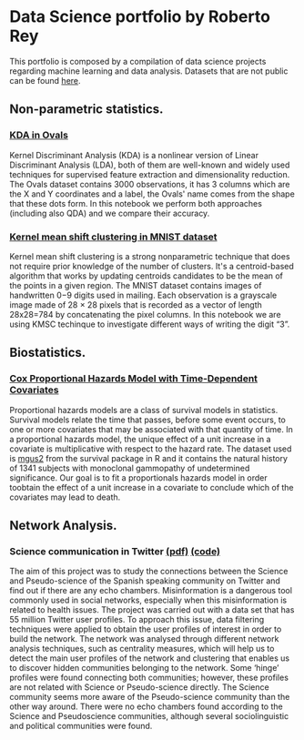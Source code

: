 # Data Science portfolio by Roberto Rey
This portfolio is composed by a compilation of data science projects regarding machine learning and data analysis. Datasets that are not public can be found [here](https://github.com/RoberRey/RoberRey.github.io/tree/main/Datasets).
## Non-parametric statistics.
### [KDA in Ovals](https://github.com/RoberRey/RoberRey.github.io/blob/main/Notebooks/KDA.md)
Kernel Discriminant Analysis (KDA) is a nonlinear version of Linear Discriminant Analysis (LDA), both of them are well-known and widely used techniques for supervised feature extraction and dimensionality reduction. The Ovals dataset contains 3000 observations, it has 3 columns which are the X and Y coordinates and a label, the Ovals' name comes from the shape that these dots form. In this notebook we perform both approaches (including also QDA) and we compare their accuracy.
### [Kernel mean shift clustering in MNIST dataset](https://github.com/RoberRey/RoberRey.github.io/blob/main/Notebooks/KMS.md)
Kernel mean shift clustering is a strong nonparametric technique that does not require prior knowledge of the number of clusters. It's a centroid-based algorithm that works by updating centroids candidates to be the mean of the points in a given region. The MNIST dataset contains images of handwritten 0−9 digits used in mailing. Each observation is a grayscale image made of 28 × 28 pixels that is recorded as a vector of length 28x28=784 by concatenating the pixel columns. In this notebook we are using KMSC techinque to investigate different ways of writing the digit “3”.
## Biostatistics.
### [Cox Proportional Hazards Model with Time-Dependent Covariates](https://github.com/RoberRey/RoberRey.github.io/blob/main/Notebooks/Cox_Model.md)
Proportional hazards models are a class of survival models in statistics. Survival models relate the time that passes, before some event occurs, to one or more covariates that may be associated with that quantity of time. In a proportional hazards model, the unique effect of a unit increase in a covariate is multiplicative with respect to the hazard rate. The dataset used is [mgus2](https://stat.ethz.ch/R-manual/R-devel/library/survival/html/mgus.html) from the survival package in R and it contains the natural history of 1341 subjects with monoclonal gammopathy of undetermined significance. Our goal is to fit a proportionals hazards model in order toobtain the effect of a unit increase in a covariate to conclude which of the covariates may lead to death.
## Network Analysis.
### Science communication in Twitter [(pdf)](https://github.com/RoberRey/RoberRey.github.io/blob/main/Notebooks/TFM.pdf) [(code)](https://github.com/RoberRey/TFM)
The aim of this project was to study the connections between the Science and Pseudo-science of the Spanish speaking community on Twitter and find out if there are any echo chambers. Misinformation is a dangerous tool commonly used in social networks, especially when this misinformation is related to health issues. The project was carried out with a data set that has 55 million Twitter user profiles. To approach this issue, data filtering techniques were applied to obtain the user profiles of interest in order to build the network. The network was analysed through different network analysis techniques, such as centrality measures, which will help us to detect the main user profiles of the network and clustering that enables us to discover hidden communities belonging to the network. Some ‘hinge’ profiles were found connecting both communities; however, these profiles are not related with Science or Pseudo-science directly. The Science community seems more aware of the Pseudo-science community than the other way around. There were no echo chambers found according to the Science and Pseudoscience communities, although several sociolinguistic and political communities were found.
